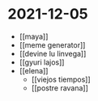 # 2021-12-05

- [[maya]]
- [[meme generator]]
- [[devine lu linvega]]
- [[gyuri lajos]]
- [[elena]]
  - [[viejos tiempos]]
  - [[postre ravana]]